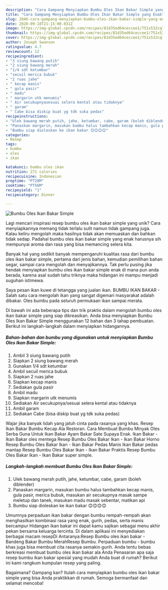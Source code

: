 ```yaml
---
description: "Cara Gampang Menyiapkan Bumbu Oles Ikan Bakar Simple yang Enak"
title: "Cara Gampang Menyiapkan Bumbu Oles Ikan Bakar Simple yang Enak"
slug: 2846-cara-gampang-menyiapkan-bumbu-oles-ikan-bakar-simple-yang-enak
date: 2020-09-18T21:15:00.031Z
image: https://img-global.cpcdn.com/recipes/81d35ed64ceccee1/751x532cq70/bumbu-oles-ikan-bakar-simple-foto-resep-utama.jpg
thumbnail: https://img-global.cpcdn.com/recipes/81d35ed64ceccee1/751x532cq70/bumbu-oles-ikan-bakar-simple-foto-resep-utama.jpg
cover: https://img-global.cpcdn.com/recipes/81d35ed64ceccee1/751x532cq70/bumbu-oles-ikan-bakar-simple-foto-resep-utama.jpg
author: Joseph Swanson
ratingvalue: 4.7
reviewcount: 12
recipeingredient:
- "3 siung bawang putih"
- "2 siung bawang merah"
- "1/4 sdt ketumbar"
- "secuil merica bubuk"
- "2 ruas jahe"
- " kecap manis"
- " gula pasir"
- " madu"
- " margarin utk menumis"
- " Air secukupnyasesuai selera kental atau tidaknya"
- " garam"
- " Cabe bisa diskip buat yg tdk suka pedas"
recipeinstructions:
- "Ulek bawang merah putih, jahe, ketumbar, cabe, garam (boleh diblender)"
- "Panaskan margarin, masukan bumbu halus tambahkan kecap manis, gula pasir, merica bubuk, masukan air secukupnya masak sampe meletup dan tanek, masukan madu masak sebentar, matikan api"
- "Bumbu siap dioleskan ke ikan bakar 😊😊😊😊"
categories:
- Resep
tags:
- bumbu
- oles
- ikan

katakunci: bumbu oles ikan 
nutrition: 271 calories
recipecuisine: Indonesian
preptime: "PT28M"
cooktime: "PT56M"
recipeyield: "1"
recipecategory: Dinner

---
```



![Bumbu Oles Ikan Bakar Simple](https://img-global.cpcdn.com/recipes/81d35ed64ceccee1/751x532cq70/bumbu-oles-ikan-bakar-simple-foto-resep-utama.jpg)

Lagi mencari inspirasi resep bumbu oles ikan bakar simple yang unik? Cara menyiapkannya memang tidak terlalu sulit namun tidak gampang juga. Kalau keliru mengolah maka hasilnya tidak akan memuaskan dan bahkan tidak sedap. Padahal bumbu oles ikan bakar simple yang enak harusnya sih mempunyai aroma dan rasa yang bisa memancing selera kita.

Banyak hal yang sedikit banyak mempengaruhi kualitas rasa dari bumbu oles ikan bakar simple, pertama dari jenis bahan, kemudian pemilihan bahan segar, sampai cara mengolah dan menyajikannya. Tak perlu pusing jika hendak menyiapkan bumbu oles ikan bakar simple enak di mana pun anda berada, karena asal sudah tahu triknya maka hidangan ini mampu menjadi suguhan istimewa.

Saya pesan ikan kuwe di tetangga yang jualan ikan. BUMBU IKAN BAKAR - Salah satu cara mengolah ikan yang sangat digemari masyarakat adalah dibakar. Oles bumbu pada seluruh permukaan ikan sampai merata.


Di bawah ini ada beberapa tips dan trik praktis dalam mengolah bumbu oles ikan bakar simple yang siap dikreasikan. Anda bisa menyiapkan Bumbu Oles Ikan Bakar Simple menggunakan 12 bahan dan 3 tahap pembuatan. Berikut ini langkah-langkah dalam menyiapkan hidangannya.

<!--inarticleads1-->

##### Bahan-bahan dan bumbu yang digunakan untuk menyiapkan Bumbu Oles Ikan Bakar Simple:

1. Ambil 3 siung bawang putih
1. Siapkan 2 siung bawang merah
1. Gunakan 1/4 sdt ketumbar
1. Ambil secuil merica bubuk
1. Siapkan 2 ruas jahe
1. Siapkan  kecap manis
1. Sediakan  gula pasir
1. Ambil  madu
1. Siapkan  margarin utk menumis
1. Sediakan  Air secukupnya/sesuai selera kental atau tidaknya
1. Ambil  garam
1. Sediakan  Cabe (bisa diskip buat yg tdk suka pedas)


Wajar jika banyak lidah yang jatuh cinta pada rasanya yang khas. Resep Ikan Bakar Bumbu Kecap Ala Restoran. Cara Membuat Bumbu Minyak Oles Serba Guna Untuk Ikan Bakar Ayam Bakar Sate Supaya Enak. Ikan Bakar - Ikan Bakar oles mentega Resep Bumbu Oles Bakar Ikan - Ikan Bakar Horno Resep Bumbu Oles Bakar Ikan - Ikan Bakar Pedas Manis Ikan Bakar pedas mantap Resep Bumbu Oles Bakar Ikan - Ikan Bakar Praktis Resep Bumbu Oles Bakar Ikan - Ikan Bakar super simple. 

<!--inarticleads2-->

##### Langkah-langkah membuat Bumbu Oles Ikan Bakar Simple:

1. Ulek bawang merah putih, jahe, ketumbar, cabe, garam (boleh diblender)
1. Panaskan margarin, masukan bumbu halus tambahkan kecap manis, gula pasir, merica bubuk, masukan air secukupnya masak sampe meletup dan tanek, masukan madu masak sebentar, matikan api
1. Bumbu siap dioleskan ke ikan bakar 😊😊😊😊


Umumnya perpaduan ikan bakar dengan bumbu rempah-rempah akan menghasilkan kombinasi rasa yang enak, gurih, pedas, serta manis bercampur Hidangan ikan bakar ini dapat kamu sajikan sebagai menu akhir pekan bersama keluarga tercinta. Di dalam aplikasi ini menyediakan berbagai macam resepDi Antaranya:Resep Bumbu oles ikan bakar - Bandeng Bakar Bumbu MerahResep Bumbu. Perpaduan bumbu - bumbu khas juga bisa membuat cita rasanya semakin gurih. Anda tentu bebas berkreasi membuat bumbu oles ikan bakar ala Anda Penasaran apa saja resep bumbu ikan bakar spesial yang mudah Anda buat di rumah? Berikut ini kami rangkum kumpulan resep yang paling. 

Bagaimana? Gampang kan? Itulah cara menyiapkan bumbu oles ikan bakar simple yang bisa Anda praktikkan di rumah. Semoga bermanfaat dan selamat mencoba!
